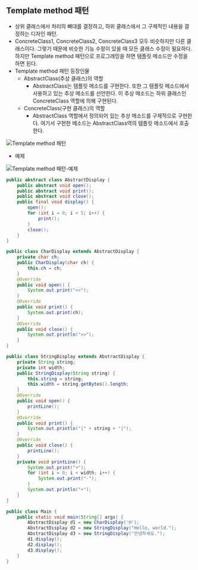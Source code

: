 Template method 패턴
--------------------

-	상위 클래스에서 처리의 뼈대를 결정하고, 하위 클래스에서 그 구체적인 내용을 결정하는 디자인 패턴.
-	ConcreteClass1, ConcreteClass2, ConcreteClass3 모두 비슷하지만 다른 클래스이다. 그렇기 때문에 비슷한 기능 수정이 있을 때 모든 클래스 수정이 필요하다. 하지만 Template method 패턴으로 프로그래밍을 하면 템플릿 메소드만 수정을 하면 된다.
-	Template method 패턴 등장인물
	-	AbstractClass(추상 클래스)의 역할
		-	AbstractClass는 템플릿 메소드를 구현한다. 또한 그 템플릿 메소드에서 사용하고 있는 추상 메소드를 선언한다. 이 추상 메소드는 하위 클래스인 ConcreteClass 역할에 의해 구현된다.
	-	ConcreteClass(구현 클래스)의 역할
		-	AbstractClass 역할에서 정의되어 있는 추상 메소드를 구체적으로 구현한다. 여기서 구현한 메소드는 AbstractClass역의 템플릿 메소드에서 호출한다.

![Template method 패턴](http://silverbullet.kr/wp-content/uploads/2017/03/Template-method-0.png)

-	예제

![Template method 패턴-예제](http://silverbullet.kr/wp-content/uploads/2017/03/Template-method-1.png)

```java
public abstract class AbstractDisplay {
    public abstract void open();        
    public abstract void print();       
    public abstract void close();      
    public final void display() {       
        open();                             
        for (int i = 0; i < 5; i++) {  
            print();                    
        }
        close();
    }
}

public class CharDisplay extends AbstractDisplay {  
    private char ch;                               
    public CharDisplay(char ch) {            
        this.ch = ch;                               
    }
    @Override
    public void open() {                       
        System.out.print("<<");             
    }
    @Override
    public void print() {                        
        System.out.print(ch);                 
    }
    @Override
    public void close() {                       
        System.out.println(">>");           
    }
}

public class StringDisplay extends AbstractDisplay {   
    private String string;                            
    private int width;                                 
    public StringDisplay(String string) {       
        this.string = string;                           
        this.width = string.getBytes().length;   
    }
    @Override
    public void open() {                                
        printLine();                                    
    }
    @Override
    public void print() {                          
        System.out.println("|" + string + "|");  
    }
    @Override
    public void close() {                               
        printLine();                                    
    }
    private void printLine() {                  
        System.out.print("+");                  
        for (int i = 0; i < width; i++) {      
            System.out.print("-");               
        }
        System.out.println("+");                
    }
}

public class Main {
    public static void main(String[] args) {
        AbstractDisplay d1 = new CharDisplay('H');
        AbstractDisplay d2 = new StringDisplay("Hello, world.");
        AbstractDisplay d3 = new StringDisplay("안녕하세요.");
        d1.display();                                               
        d2.display();                                               
        d3.display();                                               
    }
}

```
